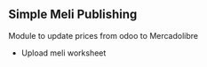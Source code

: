 Simple Meli Publishing
----------------------

Module to update prices from odoo to Mercadolibre

- Upload meli worksheet